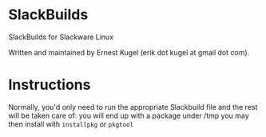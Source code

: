 SlackBuilds
===========

SlackBuilds for Slackware Linux

Written and maintained by Ernest Kugel (erik dot kugel at gmail dot com).

# Instructions  
Normally, you'd only need to run the appropriate Slackbuild file and the rest will be taken care of: you will end up with a package under /tmp you may then install with `installpkg` or `pkgtool`
